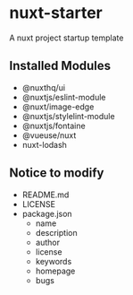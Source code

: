 # nuxt-starter

A nuxt project startup template

## Installed Modules

- @nuxthq/ui
- @nuxtjs/eslint-module
- @nuxt/image-edge
- @nuxtjs/stylelint-module
- @nuxtjs/fontaine
- @vueuse/nuxt
- nuxt-lodash

## Notice to modify

- README.md
- LICENSE
- package.json
  - name
  - description
  - author
  - license
  - keywords
  - homepage
  - bugs
